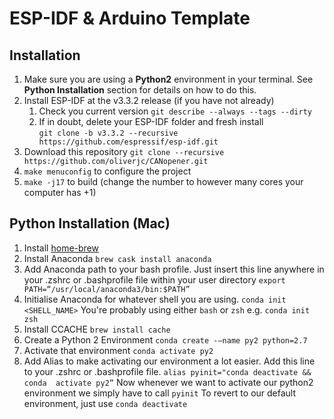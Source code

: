 # ESP-IDF & Arduino Template

## Installation
1. Make sure you are using a **Python2**  environment in your terminal. See **Python Installation** section for details on how to do this.
2. Install ESP-IDF at the v3.3.2 release (if you have not already) 
	1. Check you current version
 `git describe --always --tags --dirty`
	2. If in doubt, delete your ESP-IDF folder and fresh install  
`git clone -b v3.3.2 --recursive https://github.com/espressif/esp-idf.git`
4. Download this repository
`git clone --recursive https://github.com/oliverjc/CANopener.git`
5. `make menuconfig`  to configure the project
6. `make -j17` to build (change the number to however many cores your computer has +1)


## Python Installation (Mac)
1. Install [home-brew](https://brew.sh/)
2. Install Anaconda
`brew cask install anaconda`
4. Add Anaconda path to your bash profile. Just insert this line anywhere in your .zshrc or .bashprofile file within your user directory
`export PATH=“/usr/local/anaconda3/bin:$PATH”`
5. Initialise Anaconda for whatever shell you are using. `conda init <SHELL_NAME>` You're probably using either `bash` or `zsh` e.g.
`conda init zsh`
6. Install CCACHE
`brew install cache`
6. Create a Python 2 Environment
`conda create -—name py2 python=2.7`
7. Activate that environment
 `conda activate py2`
8. Add Alias to make activating our environment a lot easier. Add this line to your .zshrc or .bashprofile file. 
`alias pyinit="conda deactivate && conda  activate py2”`
Now whenever we want to activate our python2 environment we simply have to call `pyinit`
To revert to our default environment, just use `conda deactivate`
